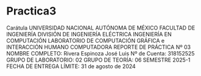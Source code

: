# Practica3
Carátula
UNIVERSIDAD NACIONAL AUTÓNOMA DE MÉXICO
FACULTAD DE INGENIERÍA
DIVISIÓN DE INGENIERÍA ELÉCTRICA
INGENIERÍA EN COMPUTACIÓN
LABORATORIO DE COMPUTACIÓN GRÁFICA e INTERACCIÓN HUMANO COMPUTADORA
REPORTE DE PRÁCTICA Nº 03
NOMBRE COMPLETO: Rivera Espinoza José Luis 
Nº de Cuenta: 318152525
GRUPO DE LABORATORIO: 02
GRUPO DE TEORÍA: 06
SEMESTRE 2025-1
FECHA DE ENTREGA LÍMITE:  31 de agosto de 2024
